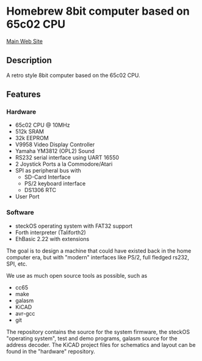 # Homebrew 8bit computer based on 65c02 CPU #

[Main Web Site](http://steckschwein.de/)

## Description ##
A retro style 8bit computer based on the 65c02 CPU.

## Features ##

### Hardware ###
- 65c02 CPU @ 10MHz
- 512k SRAM
- 32k EEPROM
- V9958 Video Display Controller
- Yamaha YM3812 (OPL2) Sound
- RS232 serial interface using UART 16550
- 2 Joystick Ports a la Commodore/Atari
- SPI as peripheral bus with
    - SD-Card Interface
    - PS/2 keyboard interface
    - DS1306 RTC
- User Port

### Software ###
- steckOS operating system with FAT32 support
- Forth interpreter (Taliforth2)
- EhBasic 2.22 with extensions 

The goal is to design a machine that could have existed back in the home computer era, but with "modern" interfaces like PS/2, full fledged rs232, SPI, etc.

We use as much open source tools as possible, such as

- cc65
- make
- galasm
- KiCAD
- avr-gcc
- git

The repository contains the source for the system firmware, the steckOS "operating system", test and demo programs, galasm source for the address decoder.
The KiCAD project files for schematics and layout can be found in the "hardware" repository.
